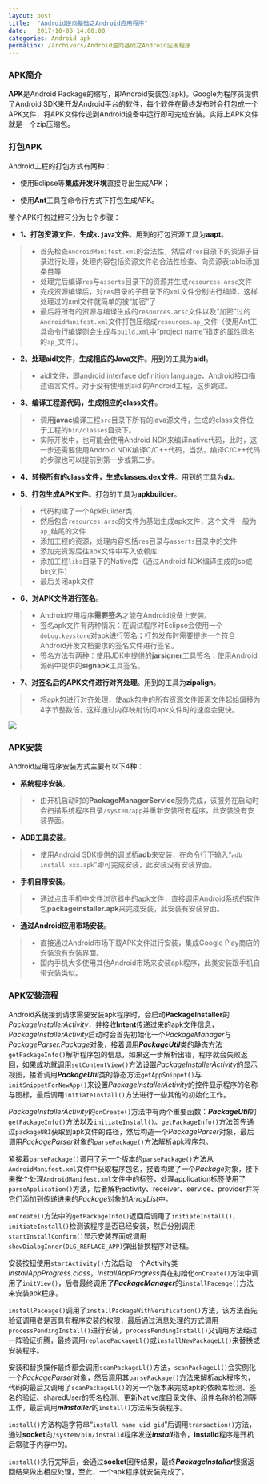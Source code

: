 ```yaml
---
layout: post
title:  "Android逆向基础之Android应用程序"
date:   2017-10-03 14:00:00
categories: Android apk
permalink: /archivers/Android逆向基础之Android应用程序
---
```


### APK简介

**APK**是Android Package的缩写，即Android安装包(apk)。Google为程序员提供了Android SDK来开发Android平台的软件，每个软件在最终发布时会打包成一个APK文件，将APK文件传送到Android设备中运行即可完成安装。实际上APK文件就是一个zip压缩包。

### 打包APK

Android工程的打包方式有两种：

* 使用Eclipse等**集成开发环境**直接导出生成APK；

* 使用**Ant**工具在命令行方式下打包生成APK。

整个APK打包过程可分为七个步骤：

* **1、打包资源文件，生成`R.java`文件**。用到的打包资源工具为**aapt**。<br />
>* 首先检查`AndroidManifest.xml`的合法性，然后对`res`目录下的资源子目录进行处理，处理内容包括资源文件名合法性检查、向资源表table添加条目等
>* 处理完后编译`res`与`asserts`目录下的资源并生成`resources.arsc`文件
>* 完成资源编译后，对`res`目录的子目录下的`xml`文件分别进行编译，这样处理过的xml文件就简单的被“加密”了
>* 最后将所有的资源与编译生成的`resources.arsc`文件以及“加密”过的`AndroidManifest.xml`文件打包压缩成`resources.ap_`文件（使用Ant工具命令行编译则会生成与`build.xml`中“project name”指定的属性同名的`ap_`文件）。

* **2、处理aidl文件，生成相应的Java文件**。用到的工具为**aidl**。<br />
>* aidl文件，即android interface definition language，Android接口描述语言文件。对于没有使用到aidl的Android工程，这步跳过。

* **3、编译工程源代码，生成相应的class文件**。<br />
>* 调用**javac**编译工程`src`目录下所有的java源文件，生成的class文件位于工程的`bin/classes`目录下。
>* 实际开发中，也可能会使用Android NDK来编译native代码，此时，这一步还需要使用Android NDK编译C/C++代码，当然，编译C/C++代码的步骤也可以提前到第一步或第二步。

* **4、转换所有的class文件，生成classes.dex文件**。用到的工具为**dx**。

* **5、打包生成APK文件**。打包的工具为**apkbuilder**。<br />
>* 代码构建了一个ApkBuilder类，
>* 然后包含`resources.arsc`的文件为基础生成apk文件，这个文件一般为`ap_`结尾的文件
>* 添加工程的资源，处理内容包括`res`目录与`asserts`目录中的文件
>* 添加完资源后往apk文件中写入依赖库
>* 添加工程`libs`目录下的Native库（通过Android NDK编译生成的so或bin文件）
>* 最后关闭apk文件

* **6、对APK文件进行签名**。<br />
>* Android应用程序**需要签名**才能在Android设备上安装。
>* 签名apk文件有两种情况：在调试程序时Eclipse会使用一个`debug.keystore`对apk进行签名；打包发布时需要提供一个符合Android开发文档要求的签名文件进行签名。
>* 签名方法有两种：使用JDK中提供的**jarsigner**工具签名；使用Android源码中提供的**signapk**工具签名。

* **7、对签名后的APK文件进行对齐处理**。用到的工具为**zipalign**。<br />
>* 将apk包进行对齐处理，使apk包中的所有资源文件距离文件起始偏移为4字节整数倍，这样通过内存映射访问apk文件时的速度会更快。

![](https://lyxw.github.io/images/android/APK_build.jpg)

### APK安装

Android应用程序安装方式主要有以下4种：

* **系统程序安装**。<br />
>* 由开机启动时的**PackageManagerService**服务完成，该服务在启动时会扫描系统程序目录`/system/app`并重新安装所有程序，此安装没有安装界面。

* **ADB工具安装**。<br />
>* 使用Android SDK提供的调试桥**adb**来安装，在命令行下输入“`adb install xxx.apk`”即可完成安装，此安装没有安装界面。

* **手机自带安装**。<br />
>* 通过点击手机中文件浏览器中的apk文件，直接调用Android系统的软件包**packageinstaller.apk**来完成安装，此安装有安装界面。

* **通过Android应用市场安装**。<br />
>* 直接通过Android市场下载APK文件进行安装，集成Google Play商店的安装没有安装界面。
>* 国内手机大多使用其他Android市场来安装apk程序，此类安装跟手机自带安装类似。

### APK安装流程

Android系统接到请求需要安装apk程序时，会启动**PackageInstaller**的*PackageInstallerActivity*，并接收**Intent**传递过来的apk文件信息，*PackageInstallerActivity*启动时会首先初始化一个*PackageManager*与*PackageParser.Package*对象，接着调用***PackageUtil***类的静态方法`getPackageInfo()`解析程序包的信息，如果这一步解析出错，程序就会失败返回，如果成功就调用`setContentView()`方法设置*PackageInstallerActivity*的显示视图，接着调用***PackageUtil***类的静态方法`getAppSnippet()`与`initSnippetForNewApp()`来设置*PackageInstallerActivity*的控件显示程序的名称与图标，最后调用`initiateInstall()`方法进行一些其他的初始化工作。

*PackageInstallerActivity*的`onCreate()`方法中有两个重要函数：***PackageUtil***的`getPackageInfo()`方法以及`initiateInstall()`。`getPackageInfo()`方法首先通过`packageURI`获取到apk文件的路径，然后构造一个*PackageParser*对象，最后调用*PackageParser*对象的`parsePackage()`方法解析apk程序包。

紧接着`parsePackage()`调用了另一个版本的`parsePackage()`方法从`AndroidManifest.xml`文件中获取程序包名，接着构建了一个*Package*对象，接下来挨个处理`AndroidManifest.xml`文件中的标签，处理application标签使用了`parseApplication()`方法，后者解析activity、receiver、service、provider并将它们添加到传递进来的*Package*对象的*ArrayList*中。

`onCreate()`方法中的`getPackageInfo()`返回后调用了`initiateInstall()`，`initiateInstall()`检测该程序是否已经安装，然后分别调用`startInstallConfirm()`显示安装界面或调用`showDialogInner(DLG_REPLACE_APP)`弹出替换程序对话框。

安装按钮使用`startActivity()`方法启动一个Activity类*InstallAppProgress.class*，*InstallAppProgress*类在初始化`onCreate()`方法中调用了`initView()`，后者最终调用了***PackageManager***的`installPaceage()`方法来安装apk程序。

`installPaceage()`调用了`installPackageWithVerification()`方法，该方法首先验证调用者是否具有程序安装的权限，最后通过消息处理的方式调用`processPendingInstall()`进行安装，`processPendingInstall()`又调用方法经过一阵验证折腾，最终调用`replacePackageLl()`或`installNewPackageLl()`来替换或安装程序。

安装和替换操作最终都会调用`scanPackageLl()`方法，`scanPackageLl()`会实例化一个*PackageParser*对象，然后调用其`parsePackage()`方法来解析apk程序包，代码的最后又调用了`scanPackageLl()`的另一个版本来完成apk的依赖库检测、签名的验证、sharedUser的签名检测、更新Native库目录文件、组件名称的检测等工作，最后调用***mInstaller***的`install()`方法来安装程序。

`install()`方法构造字符串“`install name uid gid`”后调用`transaction()`方法，通过**socket**向`/system/bin/installd`程序发送***install***指令，**installd**程序是开机后常驻于内存中的。

`install()`执行完毕后，会通过**socket**回传结果，最终***PackageInstaller***根据返回结果做出相应处理，至此，一个apk程序就安装完成了。

